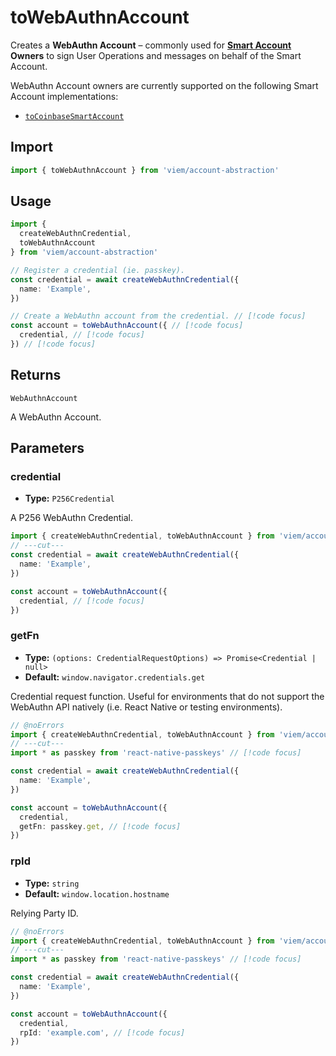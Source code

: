 # toWebAuthnAccount

Creates a **WebAuthn Account** – commonly used for **[Smart Account](/account-abstraction/accounts/smart) Owners** to sign User Operations and messages on behalf of the Smart Account.

WebAuthn Account owners are currently supported on the following Smart Account implementations:

- [`toCoinbaseSmartAccount`](/account-abstraction/accounts/smart/toCoinbaseSmartAccount#owners)

## Import

```ts twoslash
import { toWebAuthnAccount } from 'viem/account-abstraction'
```

## Usage

```ts twoslash
import { 
  createWebAuthnCredential, 
  toWebAuthnAccount 
} from 'viem/account-abstraction'

// Register a credential (ie. passkey).
const credential = await createWebAuthnCredential({
  name: 'Example',
})

// Create a WebAuthn account from the credential. // [!code focus]
const account = toWebAuthnAccount({ // [!code focus]
  credential, // [!code focus]
}) // [!code focus]
```

## Returns

`WebAuthnAccount`

A WebAuthn Account.

## Parameters

### credential

- **Type:** `P256Credential`

A P256 WebAuthn Credential.

```ts twoslash
import { createWebAuthnCredential, toWebAuthnAccount } from 'viem/account-abstraction'
// ---cut---
const credential = await createWebAuthnCredential({
  name: 'Example',
})

const account = toWebAuthnAccount({
  credential, // [!code focus]
})
```

### getFn

- **Type:** `(options: CredentialRequestOptions) => Promise<Credential | null>`
- **Default:** `window.navigator.credentials.get`

Credential request function. Useful for environments that do not support the WebAuthn API natively (i.e. React Native or testing environments).

```ts twoslash
// @noErrors
import { createWebAuthnCredential, toWebAuthnAccount } from 'viem/account-abstraction'
// ---cut---
import * as passkey from 'react-native-passkeys' // [!code focus]

const credential = await createWebAuthnCredential({
  name: 'Example',
})

const account = toWebAuthnAccount({
  credential,
  getFn: passkey.get, // [!code focus]
})
```

### rpId

- **Type:** `string`
- **Default:** `window.location.hostname`

Relying Party ID.

```ts twoslash
// @noErrors
import { createWebAuthnCredential, toWebAuthnAccount } from 'viem/account-abstraction'
// ---cut---
import * as passkey from 'react-native-passkeys' // [!code focus]

const credential = await createWebAuthnCredential({
  name: 'Example',
})

const account = toWebAuthnAccount({
  credential,
  rpId: 'example.com', // [!code focus]
})
```
